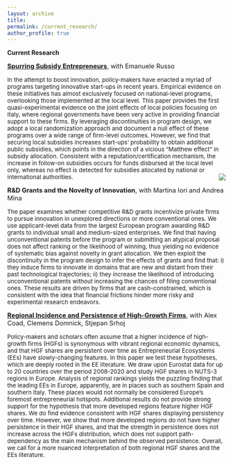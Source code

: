 ```yaml
---
layout: archive
title: 
permalink: /current_research/
author_profile: true
---
```

**Current Research**

<span style="font-size:11pt;">**[Spurring Subsidy Entrepreneurs](https://publications.jrc.ec.europa.eu/repository/handle/JRC135716)**, with Emanuele Russo</span>

<span style="font-size:10pt;"> In the attempt to boost innovation, policy-makers have enacted a myriad of programs targeting innovative start-ups in recent years. Empirical evidence on these initiatives has almost exclusively focused on national-level programs, overlooking those implemented at the local level. This paper provides the first quasi-experimental evidence on the joint effects of local policies focusing on Italy, where regional governments have been very active in providing financial support to these firms. By leveraging discontinuities in program design, we adopt a local randomization approach and document a null effect of these programs over a wide range of firm-level outcomes. However, we find that securing local subsidies increases start-ups’ probability to obtain additional public subsidies, which points in the direction of a vicious “Matthew effect” in subsidy allocation. Consistent with a reputation/certification mechanism, the increase in follow-on subsidies occurs for funds disbursed at the local level only, whereas no effect is detected for subsidies allocated by national or international authorities.</span> <img align="right" src="images/rddplotspurring">

<span style="font-size:11pt;">**R&D Grants and the Novelty of Innovation**, with Martina Iori and Andrea Mina</span>

<span style="font-size:10pt;"> The paper examines whether competitive R&D grants incentivize private firms to pursue innovation in unexplored directions or more conventional ones. We use applicant-level data from the largest European program awarding R&D grants to individual small and medium-sized enterprises. We find that having unconventional patents before the program or submitting an atypical proposal does not affect ranking or the likelihood of winning, thus yielding no evidence of systematic bias against novelty in grant allocation. We then exploit the discontinuity in the program design to infer the effects of grants and find that: i) they induce firms to innovate in domains that are new and distant from their past technological trajectories; ii) they increase the likelihood of introducing unconventional patents without increasing the chances of filing conventional ones. These results are driven by firms that are cash-constrained, which is consistent with the idea that financial frictions hinder more risky and experimental research endeavors.</span>

<span style="font-size:11pt;">**[Regional Incidence and Persistence of High-Growth Firms](https://publications.jrc.ec.europa.eu/repository/handle/JRC134469)**, with Alex Coad, Clemens Domnick, Stjepan Srhoj</span>

<span style="font-size:10pt;"> Policy-makers and scholars often assume that a higher incidence of high-growth firms (HGFs) is synonymous with vibrant regional economic dynamics, and that HGF shares are persistent over time as Entrepreneurial Ecosystems (EEs) have slowly-changing features. In this paper we test these hypotheses, which are deeply rooted in the EE literature. We draw upon Eurostat data for up to 20 countries over the period 2008-2020 and study HGF shares in NUTS-3 regions in Europe. Analysis of regional rankings yields the puzzling finding that the leading EEs in Europe, apparently, are in places such as southern Spain and southern Italy. These places would not normally be considered Europe’s foremost entrepreneurial hotspots. Additional results do not provide strong support for the hypothesis that more developed regions feature higher HGF shares. We do find evidence consistent with HGF shares displaying persistency over time. However, we show that more developed regions do not have higher persistence in their HGF shares, and that the strength in persistence does not increase across the HGFs distribution, which does not support path-dependency as the main mechanism behind the observed persistence. Overall, we call for a more nuanced interpretation of both regional HGF shares and the EEs literature.</span>
